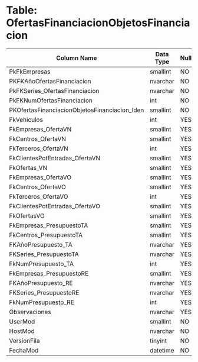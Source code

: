 # Table: OfertasFinanciacionObjetosFinanciacion

| Column Name | Data Type | Nullable |
|-------------|-----------|----------|
| PkFkEmpresas | smallint | NO |
| PKFKAñoOfertasFinanciacion | nvarchar | NO |
| PkFKSeries_OfertasFinanciacion | nvarchar | NO |
| PkFKNumOfertasFinanciacion | int | NO |
| PKOfertasFinanciacionObjetosFinanciacion_Iden | smallint | NO |
| FkVehiculos | int | YES |
| FkEmpresas_OfertaVN | smallint | YES |
| FkCentros_OfertaVN | smallint | YES |
| FkTerceros_OfertaVN | int | YES |
| FkClientesPotEntradas_OfertaVN | smallint | YES |
| FkOfertas_VN | smallint | YES |
| FkEmpresas_OfertaVO | smallint | YES |
| FkCentros_OfertaVO | smallint | YES |
| FkTerceros_OfertaVO | int | YES |
| FkClientesPotEntradas_OfertaVO | smallint | YES |
| FkOfertasVO | smallint | YES |
| FkEmpresas_PresupuestoTA | smallint | YES |
| FkCentros_PresupuestoTA | smallint | YES |
| FKAñoPresupuesto_TA | nvarchar | YES |
| FKSeries_PresupuestoTA | nvarchar | YES |
| FkNumPresupuesto_TA | int | YES |
| FkEmpresas_PresupuestoRE | smallint | YES |
| FKAñoPresupuesto_RE | nvarchar | YES |
| FKSeries_PresupuestoRE | nvarchar | YES |
| FkNumPresupuesto_RE | int | YES |
| Observaciones | nvarchar | YES |
| UserMod | smallint | NO |
| HostMod | nvarchar | NO |
| VersionFila | tinyint | NO |
| FechaMod | datetime | NO |
